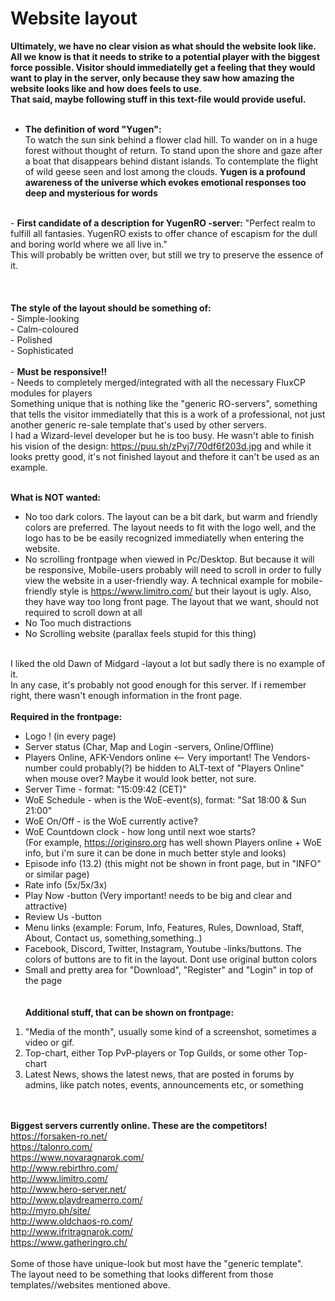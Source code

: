 <meta charset="UTF-8">
<h1><b>Website layout</b></h1>
<b> Ultimately, we have no clear vision as what should the website look like. All we know is that it needs to strike to a potential player with the biggest force possible. Visitor should immediatelly get a feeling that they would want to play in the server, only because they saw how amazing the website looks like and how does feels to use.<br>
That said, maybe following stuff in this text-file would provide useful.</b><br><br>

- <b>The definition of word "Yugen": </b><br>
To watch the sun sink behind a flower clad hill. To wander on in a
huge forest without thought of return. To stand upon the shore and
gaze after a boat that disappears behind distant islands. To
contemplate the flight of wild geese seen and lost among the clouds. <b>Yugen is a profound awareness of the universe which evokes emotional responses too deep and mysterious for words</b><br>
<br>
- <b>First candidate of a description for YugenRO -server:</b>
"Perfect realm to fulfill all fantasies. YugenRO exists to offer
chance of escapism for the dull and boring world where we all live
in."<br>
This will probably be written over, but still we try to preserve the essence of it.<br>
<br><br>


<br>
<b>The style of the layout should be something of: </b><br>
- Simple-looking <br>
- Calm-coloured <br>
- Polished <br>
- Sophisticated<br><br>
- <b>Must be responsive!!</b><br>
- Needs to completely merged/integrated with all the necessary FluxCP modules for players<br>
Something unique that is nothing like the "generic RO-servers", something that tells the visitor immediatelly that this is a work of a professional, not just another generic re-sale template that's used by other servers. <br>
I had a Wizard-level developer but he is too busy. He wasn't able to finish his vision of the design: <a href="https://puu.sh/zPvj7/70df6f203d.jpg"> https://puu.sh/zPvj7/70df6f203d.jpg</a> and while it looks pretty good, it's not finished layout and thefore it can't be used as an example.<br><br>

<b>What is NOT wanted:</b><br>
- No too dark colors. The layout can be a bit dark, but warm and friendly colors are preferred. The layout needs to fit with the logo well, and the logo has to be be easily recognized immediatelly when entering the website.
- No scrolling frontpage when viewed in Pc/Desktop. But because it will be responsive, Mobile-users probably will need to scroll in order to fully view the website in a user-friendly way. A technical example for mobile-friendly style is https://www.limitro.com/ but their layout is ugly. Also, they have way too long front page. The layout that we want, should not required to scroll down at all <br>
- No Too much distractions <br>
- No Scrolling website (parallax feels stupid for this thing) <br><br>

I liked the old Dawn of Midgard -layout a lot but sadly there is no example of it. <br>
In any case, it's probably not good enough for this server. If i remember right, there wasn't enough information in the front page.<br>
<br>
<b>Required in the frontpage:<br></b>
- Logo ! (in every page)<br>
- Server status (Char, Map and Login -servers, Online/Offline)<br>
- Players Online, AFK-Vendors online <-- Very important! The Vendors-number could probably(?) be hidden to ALT-text of "Players Online" when mouse over? Maybe it would look better, not sure.<br>
- Server Time - format: "15:09:42 (CET)"<br>
- WoE Schedule - when is the WoE-event(s), format: "Sat 18:00 & Sun 21:00"<br>
- WoE On/Off - is the WoE currently active?<br>
- WoE Countdown clock - how long until next woe starts?<br>
(For example, https://originsro.org has well shown Players online + WoE info, but i'm sure it can be done in much better style and looks) 
- Episode info (13.2) (this might not be shown in front page, but in "INFO" or similar page)<br> 
- Rate info (5x/5x/3x)<br>
- Play Now -button (Very important! needs to be big and clear and attractive)<br>
- Review Us -button 
- Menu links (example: Forum, Info, Features, Rules, Download, Staff, About, Contact us, something,something..)<br>
- Facebook, Discord, Twitter, Instagram, Youtube -links/buttons. The colors of buttons are to fit in the layout. Dont use original button colors<br>
- Small and pretty area for "Download", "Register" and "Login" in top of the page<br>
<br><br>
 <b>Additional stuff, that can be shown on frontpage:</b> <br>
1. "Media of the month", usually some kind of a screenshot, sometimes a video or gif.<br>
2. Top-chart, either Top PvP-players or Top Guilds, or some other Top-chart<br>
3. Latest News, shows the latest news, that are posted in forums by admins, like patch notes, events, announcements etc, or something<br>



<b><br><br>Biggest servers currently online. These are the competitors!<br></b>
<a href="https://forsaken-ro.net/">https://forsaken-ro.net/</a><br>
<a href="https://talonro.com/">https://talonro.com/</a><br>
<a href="https://www.novaragnarok.com/">https://www.novaragnarok.com/</a><br>
<a href="http://www.rebirthro.com/">http://www.rebirthro.com/</a><br>
<a href="http://www.limitro.com/">http://www.limitro.com/</a><br>
<a href="http://www.hero-server.net/">http://www.hero-server.net/</a> <br>
<a href="http://www.playdreamerro.com/">http://www.playdreamerro.com/</a><br>
<a href="http://myro.ph/site/">http://myro.ph/site/</a><br>
<a href="http://www.oldchaos-ro.com/">http://www.oldchaos-ro.com/</a> <br>
<a href="http://www.ifritragnarok.com/">http://www.ifritragnarok.com/</a> <br>
<a href="https://www.gatheringro.ch/">https://www.gatheringro.ch/</a> <br>
<br>
Some of those have unique-look but most have the "generic template".<br>
The layout need to be something that looks different from those templates//websites mentioned above.<br>


